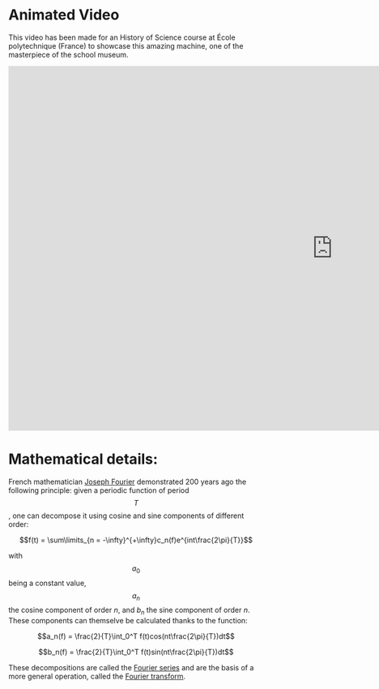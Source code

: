 # Animated Video

This video has been made for an History of Science course at École polytechnique (France) to showcase this amazing machine, one of the masterpiece of the school museum.

<iframe width="1280" height="720" src="https://www.youtube.com/embed/yVqqV-p2aEE" title="YouTube video player" frameborder="0" allow="accelerometer; autoplay; clipboard-write; encrypted-media; gyroscope; picture-in-picture" allowfullscreen></iframe>


# Mathematical details:

<script type="text/javascript" async
  src="https://cdn.mathjax.org/mathjax/latest/MathJax.js?config=TeX-MML-AM_CHTML">
</script>

French mathematician [Joseph Fourier](https://en.wikipedia.org/wiki/Joseph_Fourier) demonstrated 200 years ago the following principle: given a periodic function of period $$T$$, one can decompose it using cosine and sine components of different order:

$$f(t) = \sum\limits_{n = -\infty}^{+\infty}c_n(f)e^{int\frac{2\pi}{T}}$$

with $$a_0$$ being a constant value, $$a_n$$ the cosine component of order $n$, and $b_n$ the sine component of order $n$. These components can themselve be calculated thanks to the function:

$$a_n(f) = \frac{2}{T}\int_0^T f(t)cos(nt\frac{2\pi}{T})dt$$

$$b_n(f) = \frac{2}{T}\int_0^T f(t)sin(nt\frac{2\pi}{T})dt$$

These decompositions are called the [Fourier series](https://en.wikipedia.org/wiki/Fourier_series) and are the basis of a more general operation, called the [Fourier transform](https://en.wikipedia.org/wiki/Fourier_transform). 

